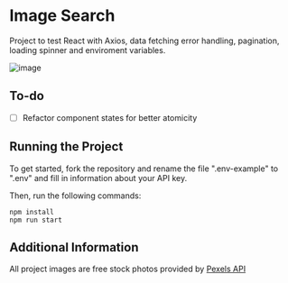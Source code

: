 # Image Search

Project to test React with Axios, data fetching error handling, pagination, loading spinner and enviroment variables.

![image](https://user-images.githubusercontent.com/12193814/97550076-f5dffb00-19af-11eb-8f51-48aeaab046a1.png)

## To-do

- [ ] Refactor component states for better atomicity

## Running the Project

To get started, fork the repository and rename the file ".env-example" to ".env" and fill in information about your API key.

Then, run the following commands:

    npm install
    npm run start

## Additional Information

All project images are free stock photos provided by [Pexels API](https://www.pexels.com/api/)
